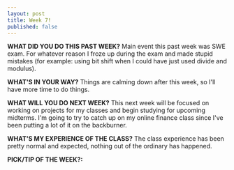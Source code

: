 ```yaml
---
layout: post
title: Week 7!
published: false
---
```


**WHAT DID YOU DO THIS PAST WEEK?** Main event this past week was SWE exam. For whatever reason I froze up during the exam and made stupid mistakes (for example: using bit shift when I could have just used divide and modulus).

**WHAT'S IN YOUR WAY?** Things are calming down after this week, so I'll have more time to do things. 

**WHAT WILL YOU DO NEXT WEEK?** This next week will be focused on working on projects for my classes and begin studying for upcoming midterms. I'm going to try to catch up on my online finance class since I've been putting a lot of it on the backburner.

**WHAT'S MY EXPERIENCE OF THE CLASS?** The class experience has been pretty normal and expected, nothing out of the ordinary has happened.

**PICK/TIP OF THE WEEK?:** 
